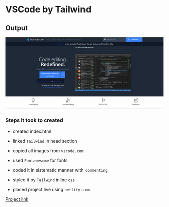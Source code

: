 # VSCode by Tailwind

## Output

![DUMY_VSCODE](/ScreenShot.PNG)

### Steps it took to created

- created index.html

- linked `Tailwind` in head section

- copied all images from `vscode.com`

- used `Fontawesome` for fonts

- coded it in sistematic manner with `commenting`

- styled it by `Tailwind` inline `css` 

- placed project live using `netlify.com`

[Project link](https://stunning-bienenstitch-0e8a7b.netlify.app/)